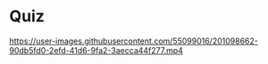 # Quiz


https://user-images.githubusercontent.com/55099016/201098662-90db5fd0-2efd-41d6-9fa2-3aecca44f277.mp4

